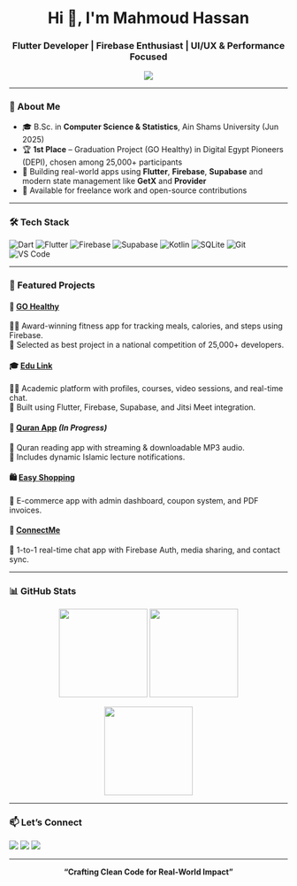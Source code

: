 <h1 align="center">Hi 👋, I'm Mahmoud Hassan</h1>
<h3 align="center">Flutter Developer | Firebase Enthusiast | UI/UX & Performance Focused</h3>

<p align="center">
  <img src="https://readme-typing-svg.herokuapp.com?color=6BC5F8&size=22&center=true&vCenter=true&lines=Passionate+Flutter+Developer;Firebase+%7C+GetX+%7C+UI/UX+Enthusiast;Let's+Build+Beautiful+Apps!" />
</p>

---

### 🧠 About Me

- 🎓 B.Sc. in **Computer Science & Statistics**, Ain Shams University (Jun 2025)  
- 🏆 **1st Place** – Graduation Project (GO Healthy) in Digital Egypt Pioneers (DEPI), chosen among 25,000+ participants  
- 🚀 Building real-world apps using **Flutter**, **Firebase**, **Supabase** and modern state management like **GetX** and **Provider**   
- 🤝 Available for freelance work and open-source contributions  

---

### 🛠️ Tech Stack

![Dart](https://img.shields.io/badge/Dart-0175C2?style=for-the-badge&logo=dart&logoColor=white)
![Flutter](https://img.shields.io/badge/Flutter-02569B?style=for-the-badge&logo=flutter&logoColor=white)
![Firebase](https://img.shields.io/badge/Firebase-FFCA28?style=for-the-badge&logo=firebase&logoColor=black)
![Supabase](https://img.shields.io/badge/Supabase-3ECF8E?style=for-the-badge&logo=supabase&logoColor=white)
![Kotlin](https://img.shields.io/badge/Kotlin-0095D5?style=for-the-badge&logo=kotlin&logoColor=white)
![SQLite](https://img.shields.io/badge/SQLite-003B57?style=for-the-badge&logo=sqlite&logoColor=white)
![Git](https://img.shields.io/badge/Git-F05032?style=for-the-badge&logo=git&logoColor=white)
![VS Code](https://img.shields.io/badge/VS_Code-007ACC?style=for-the-badge&logo=visual-studio-code&logoColor=white)

---

### 🚀 Featured Projects

#### 🥇 [GO Healthy](https://github.com/MahmoudHassan12/go-healthy)
🏋️‍♂️ Award-winning fitness app for tracking meals, calories, and steps using Firebase.  
🌟 Selected as best project in a national competition of 25,000+ developers.

#### 🎓 [Edu Link](https://github.com/MahmoudHassan12/edu-link)
🧑‍🏫 Academic platform with profiles, courses, video sessions, and real-time chat.  
🔧 Built using Flutter, Firebase, Supabase, and Jitsi Meet integration.

#### 📖 [Quran App](https://github.com/MahmoudHassan12/quran-app) *(In Progress)*
📜 Quran reading app with streaming & downloadable MP3 audio.  
🔔 Includes dynamic Islamic lecture notifications.

#### 🛍️ [Easy Shopping](https://github.com/MahmoudHassan12/easy-shopping)
🛒 E-commerce app with admin dashboard, coupon system, and PDF invoices.  

#### 💬 [ConnectMe](https://github.com/MahmoudHassan12/connectme)
💬 1-to-1 real-time chat app with Firebase Auth, media sharing, and contact sync.


---

### 📊 GitHub Stats

<p align="center">
  <img src="https://github-readme-stats.vercel.app/api?username=MahmoudHassan12&show_icons=true&theme=radical" height="160"/>
  <img src="https://github-readme-streak-stats.herokuapp.com/?user=MahmoudHassan12&theme=radical" height="160"/>
</p>

<p align="center">
  <img src="https://github-readme-stats.vercel.app/api/top-langs/?username=MahmoudHassan12&layout=compact&theme=radical" height="160"/>
</p>

---

### 📫 Let’s Connect

<p>
  <a href="mailto:mahmoudh1661@gmail.com"><img src="https://img.shields.io/badge/Email-D14836?style=for-the-badge&logo=gmail&logoColor=white" /></a>
  <a href="https://www.linkedin.com/in/mahmoudhassan0"><img src="https://img.shields.io/badge/LinkedIn-blue?style=for-the-badge&logo=linkedin&logoColor=white" /></a>
  <a href="https://github.com/MahmoudHassan12"><img src="https://img.shields.io/badge/GitHub-000?style=for-the-badge&logo=github&logoColor=white" /></a>
</p>

---

<p align="center"><b>“Crafting Clean Code for Real-World Impact”</b></p>
